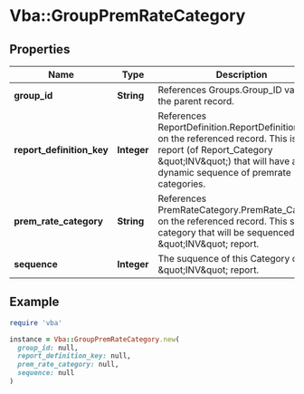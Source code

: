 # Vba::GroupPremRateCategory

## Properties

| Name | Type | Description | Notes |
| ---- | ---- | ----------- | ----- |
| **group_id** | **String** | References Groups.Group_ID value on the parent record. |  |
| **report_definition_key** | **Integer** | References ReportDefinition.ReportDefinition_Key on the referenced record. This is the report (of Report_Category \&quot;INV\&quot;) that will have a dynamic sequence of premrate categories. |  |
| **prem_rate_category** | **String** | References PremRateCategory.PremRate_Category on the referenced record. This si the category that will be sequenced on a \&quot;INV\&quot; report. |  |
| **sequence** | **Integer** | The suquence of this Category on the \&quot;INV\&quot; report. |  |

## Example

```ruby
require 'vba'

instance = Vba::GroupPremRateCategory.new(
  group_id: null,
  report_definition_key: null,
  prem_rate_category: null,
  sequence: null
)
```

